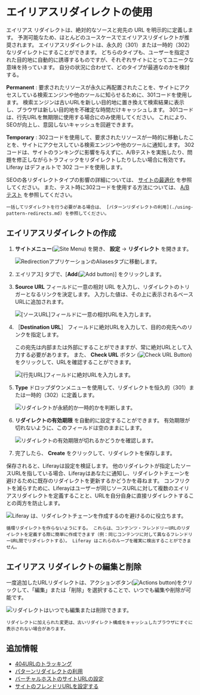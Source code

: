 # エイリアスリダイレクトの使用

エイリアス リダイレクトは、絶対的なソースと宛先の URL を明示的に定義します。 予測可能なため、ほとんどのユースケースでエイリアスリダイレクトが推奨されます。 エイリアスリダイレクトは、永久的（301）または一時的（302）なリダイレクトにすることができます。 どちらのタイプも、ユーザーを指定された目的地に自動的に誘導するものですが、それぞれサイトにとってユニークな意味を持っています。 自分の状況に合わせて、どのタイプが最適なのかを検討する。

**Permanent** : 要求されたリソースが永久に再配置されたことを、サイトにアクセスしている検索エンジンや他のツールに知らせるために、301コードを使用します。 検索エンジンは古いURLを新しい目的地に置き換えて検索結果に表示し、ブラウザは新しい目的地を不確定な時間だけキャッシュします。 301コードは、行先URLを無期限に使用する場合にのみ使用してください。 これにより、SEOが向上し、意図しないキャッシュを回避できます。

**Temporary** : 302コードを使用して、要求されたリソースが一時的に移動したことを、サイトにアクセスしている検索エンジンや他のツールに通知します。 302コードは、サイトのランキングに影響を与えずに、A/Bテストを実施したり、問題を修正しながらトラフィックをリダイレクトしたりしたい場合に有効です。 Liferay はデフォルトで 302 コードを使用します。

SEOの各リダイレクトタイプの影響の詳細については、 [サイトの最適化](../../../optimizing-sites.md) を参照してください。 また、テスト時に302コードを使用する方法については、 [A/Bテスト](../../../optimizing-sites/ab-testing/ab-testing.md) を参照してください。

```{note}
一括してリダイレクトを行う必要がある場合は、 [パターンリダイレクトの利用](./using-pattern-redirects.md) を参照してください。
```

## エイリアスリダイレクトの作成

1. **サイトメニュー**(![Site Menu](../../../../images/icon-product-menu.png)) を開き、 **設定** &rarr; **リダイレクト** を開きます。

   ![RedirectionアプリケーションのAliasesタブに移動します。](./using-alias-redirects/images/01.png)

1. エイリアス] タブで、[**Add**(![Add button](../../../../images/icon-add.png))] をクリックします。

1. **Source URL** フィールドに一意の相対 URL を入力し、リダイレクトのトリガーとなるリンクを決定します。 入力した値は、その上に表示されるベースURLに追加されます。

   ![ [ソースURL]フィールドに一意の相対URLを入力します。](./using-alias-redirects/images/02.png)

1. ［**Destination URL**］ フィールドに絶対URLを入力して、目的の宛先へのリンクを指定します。

   この宛先は内部または外部にすることができますが、常に絶対URLとして入力する必要があります。 また、 **Check URL** ボタン (![Check URL Button](../../../../images/icon-shortcut.png)) をクリックして、URLを確認することができます。

   ![ [行先URL]フィールドに絶対URLを入力します。](./using-alias-redirects/images/03.png)

1. **Type** ドロップダウンメニューを使用して、リダイレクトを恒久的（301）または一時的（302）に定義します。

   ![リダイレクトが永続的か一時的かを判断します。](./using-alias-redirects/images/04.png)

1. **リダイレクトの有効期限** を自動的に設定することができます。 有効期限が切れないように、このフィールドは空のままにします。

   ![リダイレクトの有効期限が切れるかどうかを確認します。](./using-alias-redirects/images/05.png)

1. 完了したら、 **Create** をクリックして、リダイレクトを保存します。

保存されると、Liferayは設定を検証します。 他のリダイレクトが指定したソースURLを指している場合、Liferayはあなたに通知し、リダイレクトチェーンを避けるために既存のリダイレクトを更新するかどうかを尋ねます。 コンフリクトを減らすために、Liferayはユーザーが同じソースURLに対して複数のエイリアスリダイレクトを定義することと、URLを自分自身に直接リダイレクトすることの両方を防止します。

![Liferay は、リダイレクトチェーンを作成するのを避けるのに役立ちます。](./using-alias-redirects/images/06.png)

```{warning}
循環リダイレクトを作らないようにする。 これらは、コンテンツ・フレンドリーURLのリダイレクトを定義する際に簡単に作成できます（例：同じコンテンツに対して異なるフレンドリーURL間でリダイレクトする）。 Liferay はこれらのループを確実に検出することができません。
```

## エイリアス リダイレクトの編集と削除

一度追加したURLリダイレクトは、アクションボタン(![Actions button](../../../../images/icon-actions.png))をクリックして、「編集」または「削除」を選択することで、いつでも編集や削除が可能です。

![リダイレクトはいつでも編集または削除できます。](./using-alias-redirects/images/07.png)

```{note}
リダイレクトに加えられた変更は、古いリダイレクト構成をキャッシュしたブラウザにすぐに表示されない場合があります。
```

## 追加情報

* [404URLのトラッキング](./tracking-404-urls.md)
* [パターンリダイレクトの利用](./using-pattern-redirects.md)
* [バーチャルホストのサイトURLの設定](../configuring-virtual-hosts-site-urls.md)
* [サイトのフレンドリURLを設定する](../configuring-your-sites-friendly-url.md)
